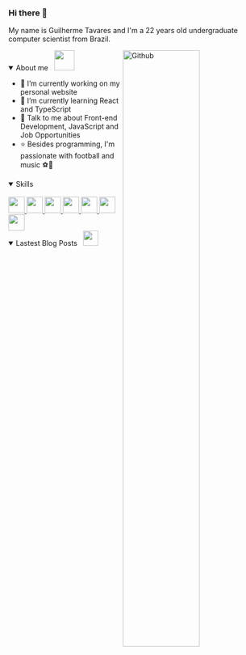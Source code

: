 ### Hi there 👋

My name is Guilherme Tavares and I'm a 22 years old undergraduate computer scientist from Brazil.

<img width="55%" align="right" alt="Github" src="https://raw.githubusercontent.com/onimur/.github/master/.resources/git-header.svg" />

<details open>
<summary>About me &nbsp; <img src="https://media.giphy.com/media/hVm2JYyoGy7MGqX4H8/giphy.gif" width = 40px>
  </summary>

- 🔭 I’m currently working on my personal website
- 🌱 I’m currently learning React and TypeScript
- 💬 Talk to me about Front-end Development, JavaScript and Job Opportunities
- ⭐ Besides programming, I'm passionate with football and music ⚽🎵

</details>

<details open>
<summary>Skills &nbsp; <img src="https://media2.giphy.com/media/QssGEmpkyEOhBCb7e1/giphy.gif?cid=ecf05e47a0n3gi1bfqntqmob8g9aid1oyj2wr3ds3mg700bl&rid=giphy.gif" width=15px>
</summary>
  
<br />
<a href=https://github.com/guilhermeomt?tab=repositories&q=&type=&language=html&sort= > 
  <img width='32px' src='https://raw.githubusercontent.com/rahulbanerjee26/githubAboutMeGenerator/main/icons/html.svg'> 
</a>
<a href=https://github.com/guilhermeomt?tab=repositories&q=&type=&language=css&sort= > 
  <img width='32px' src='https://raw.githubusercontent.com/rahulbanerjee26/githubAboutMeGenerator/main/icons/css.svg'> 
</a>
<a href=https://github.com/guilhermeomt?tab=repositories&q=&type=&language=javascript&sort= > 
  <img width='32px' src='https://raw.githubusercontent.com/rahulbanerjee26/githubAboutMeGenerator/main/icons/javascript.svg'> 
</a>
<a href=https://github.com/guilhermeomt?tab=repositories&q=&type=&language=sass&sort= > 
  <img width='32px' src='https://raw.githubusercontent.com/rahulbanerjee26/githubAboutMeGenerator/main/icons/sass.svg'> 
</a>
<a href=https://github.com/guilhermeomt?tab=repositories&q=&type=&language=nodejs&sort= > 
  <img width='32px' src='https://raw.githubusercontent.com/rahulbanerjee26/githubAboutMeGenerator/main/icons/nodejs.svg'> 
</a>
<a href=https://github.com/guilhermeomt?tab=repositories&q=&type=&language=csharp&sort= > 
  <img width='32px' src='https://raw.githubusercontent.com/rahulbanerjee26/githubAboutMeGenerator/main/icons/csharp.svg'> 
</a>
<a href=https://github.com/guilhermeomt> 
  <img width='32px' src='https://raw.githubusercontent.com/rahulbanerjee26/githubAboutMeGenerator/main/icons/git.svg'>
</a>
</details>
  
<details open>
<summary>Lastest Blog Posts &nbsp; <img src="https://media.giphy.com/media/RH7HREzgpzUuWMeFJu/giphy.gif" width=30px>
</summary>
  

</details>
  

  
